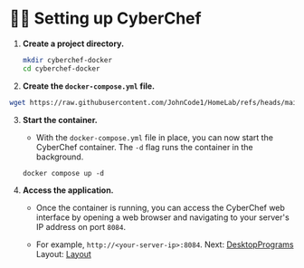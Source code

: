 # 👨‍🍳 Setting up CyberChef

1. **Create a project directory.**

   ```bash
   mkdir cyberchef-docker
   cd cyberchef-docker
   ```

2. **Create the `docker-compose.yml` file.**
  ```bash
  wget https://raw.githubusercontent.com/JohnCode1/HomeLab/refs/heads/main/Guide/Cyberchef/README.md
  ```

3. **Start the container.**

   * With the `docker-compose.yml` file in place, you can now start the CyberChef container. The `-d` flag runs the container in the background.

   ```
   docker compose up -d
   ```

4. **Access the application.**

   * Once the container is running, you can access the CyberChef web interface by opening a web browser and navigating to your server's IP address on port `8084`.

   * For example, `http://<your-server-ip>:8084`.
Next: [DesktopPrograms](../DesktopPrograms)
Layout: [Layout](../Layout)
